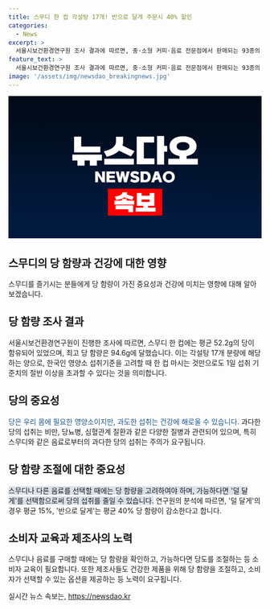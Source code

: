 ```yaml
---
title: 스무디 한 컵 각설탕 17개! 반으로 달게 주문시 40% 할인
categories:
  - News
excerpt: >
  서울시보건환경연구원 조사 결과에 따르면, 중·소형 커피·음료 전문점에서 판매되는 93종의 스무디 중, 한 컵당 평균 52.2g의 당이 발견됐다. 이는 각설탕 17개에 해당하는 양으로, 한국인의 하루 섭취 기준치의 절반 이상을 넘는 양이다. 심지어 94.6g의 당을 함유한 스무디도 확인됐는데, 연구원은 달음의 정도에 따라 당 함량이 평균 15%에서 40%까지 줄어든다고 밝혔다. 이에 대해 박주성 서울시보건환경연구원장은 소비자가 덜 단 맛을 선택할 수 있는 환경이 필요하다고 강조했다.
feature_text: >
  서울시보건환경연구원 조사 결과에 따르면, 중·소형 커피·음료 전문점에서 판매되는 93종의 스무디 중, 한 컵당 평균 52.2g의 당이 발견됐다. 이는 각설탕 17개에 해당하는 양으로, 한국인의 하루 섭취 기준치의 절반 이상을 넘는 양이다. 심지어 94.6g의 당을 함유한 스무디도 확인됐는데, 연구원은 달음의 정도에 따라 당 함량이 평균 15%에서 40%까지 줄어든다고 밝혔다. 이에 대해 박주성 서울시보건환경연구원장은 소비자가 덜 단 맛을 선택할 수 있는 환경이 필요하다고 강조했다.
image: '/assets/img/newsdao_breakingnews.jpg'
---
```


<p><img src="/assets/img/newsdao_breakingnews.jpg" alt="flaretime 속보" /></p>

<h2>스무디의 당 함량과 건강에 대한 영향</h2>

<p data-ke-size="size16">스무디를 즐기시는 분들에게 당 함량이 가진 중요성과 건강에 미치는 영향에 대해 알아보겠습니다.</p>

<h2>당 함량 조사 결과</h2>

<p>서울시보건환경연구원이 진행한 조사에 따르면, 스무디 한 컵에는 평균 52.2g의 당이 함유되어 있었으며, 최고 당 함량은 94.6g에 달했습니다. 이는 각설탕 17개 분량에 해당하는 양으로, 한국인 영양소 섭취기준을 고려할 때 한 컵 마시는 것만으로도 1일 섭취 기준치의 절반 이상을 초과할 수 있다는 것을 의미합니다.</p>

<h2>당의 중요성</h2>

<p><span style="color: #1a5490;">당은 우리 몸에 필요한 영양소이지만, 과도한 섭취는 건강에 해로울 수 있습니다.</span> 과다한 당의 섭취는 비만, 당뇨병, 심혈관계 질환과 같은 다양한 질병과 관련되어 있으며, 특히 스무디와 같은 음료로부터의 과다한 당의 섭취는 주의가 요구됩니다.</p>

<h2>당 함량 조절에 대한 중요성</h2>

<p><span style="background-color: #21538527;">스무디나 다른 음료를 선택할 때에는 당 함량을 고려하여야 하며, 가능하다면 '덜 달게'를 선택함으로써 당의 섭취를 줄일 수 있습니다.</span> 연구원의 분석에 따르면, '덜 달게'의 경우 평균 15%, '반으로 달게'는 평균 40% 당 함량이 감소한다고 합니다.</p>

<h2>소비자 교육과 제조사의 노력</h2>

<p>스무디나 음료를 구매할 때에는 당 함량을 확인하고, 가능하다면 당도를 조절하는 등 소비자 교육이 필요합니다. 또한 제조사들도 건강한 제품을 위해 당 함량을 조절하고, 소비자가 선택할 수 있는 옵션을 제공하는 등 노력이 요구됩니다.</p>
실시간 뉴스 속보는, <a href="https://newsdao.kr" rel="dofollow">https://newsdao.kr</a>


